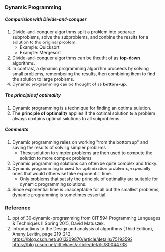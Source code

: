 ### Dynamic Programming 

##### Comparision with Divide-and-conquer

1. Divide-and-conquer algorithms split a problem into separate subproblems, solve the subproblems, and conbine the results for a solution to the original problem.
	* Example: Quicksort
	* Example: Mergesort
2. Divide-and-conquer algorithms can be thoutht of as **top-down** algorithms. 
3. In contrast, a dynamic programming algorithm proceeds by solving small problems, remembering the results, then combining them to find the solution to large problems. 
4. Dynamic programming can be thought of as **bottom-up**. 

##### The principle of optimality

1. Dynamic programming is a technique for finding an optimal sulution. 
2. The **principle of optimality** applies if the optimal solution to a problem always contains optimal solutions to all subproblems. 

##### Comments

1. Dynamic programming relies on working "from the bottom up" and saving the results of solving simpler problems
	* These solution to simpler problems are then used to compute the solution to more complex problems
2. Dynamic programming solutions can often be quite complex and tricky.
3. Dynamic programming is used for optimization problems, especially ones that would otherwise take exponential time.
	* Only problems that satisfy the principle of optimality are suitable for dynamic programming solutions. 
4. Since exponential time is unacceptable for all but the smallest problems, dynamic programming is sometimes essential. 



### Reference
1. ppt of 30-dynamic-programming from CIT 594 Programming Languages & Techniques II Spring 2015, David Matuszek.  
2. Introductions to the Design and analysis of algorithms (Third Edition), Anany Levitin, page 219-242. 
https://blog.csdn.net/u013309870/article/details/75193592
https://blog.csdn.net/littlehaes/article/details/80044738
